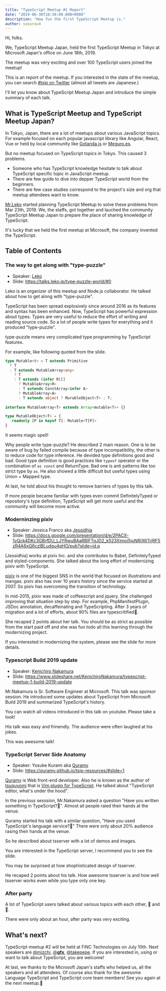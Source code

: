 ```yaml
---
title: "TypeScript Meetup #1 Report"
date: "2019-06-30T10:30:00.000+0900"
description: "How fun the first TypeScript Meetup is."
author: sasurau4
---
```


Hi, folks.

We, TypeScript Meetup Japan, held the first TypeScript Meetup in Tokyo at Microsoft Japan's office on June 18th, 2019.

The meetup was very exciting and over 100 TypeScript users joined the meetup!

This is an report of the meetup. If you interested in the state of the meetup, you can search [#tsjp on Twitter](https://twitter.com/search?q=%23tsjp) (almost all tweets are Japanese.)

I'll let you know about TypeScript Meetup Japan and introduce the simple summary of each talk.  

## What is TypeScript Meetup and TypeScript Meetup Japan?

In Tokyo, Japan, there are a lot of meetups about various JavaScript topics. For example focused on each popular javascript library like Angular, React, Vue or held by local community like [Gotanda.js](https://gotanda.js.org/) or [Meguro.es](https://meguro.es/).

But no meetup focused on TypeScript topics in Tokyo.
This caused 3 problems.
- Someone who has TypeScript knowledge hesitate to talk about TypeScript specific topic in JavaScript meetup.
- There are few guide to dive into depper TypeScript world from the beginners.
- There are few case studies correspond to the project's size and org that meetup attendees want to know.

[Mr.Leko](https://twitter.com/L_e_k_o) started planning TypeScript Meetup to solve these problems from Mar 23th, 2019. We, the staffs, got together and lauched the community TypeScript Meetup Japan to prepare the place of sharing knowledge of TypeScript.

It's lucky that we held the first meetup at Microsoft, the company invented the TypeScript.

## Table of Contents

### The way to get along with "type-puzzle"

- Speaker: [Leko](https://twitter.com/L_e_k_o)
- Slide: https://talks.leko.jp/type-puzzle-world/#0

Leko is an organizer of this meetup and Node.js collaborator.
He talked about how to get along with "type-puzzle".

TypeScript has been spread explosively since around 2016 as its features and syntax has been enhanced.
Now, TypeScript has powerful expression about types.
Types are very useful to reduce the effort of writing and reading source code.
So a lot of people write types for everything and it produced "type-puzzle".

type-puzzle means very complicated type programming by TypeScript features.

For example, like following quoted from the slide.
```typescript
type Mutable<t> = T extends Primitive
  ? T
  : T extends MutableArray<any>
    ? T
    : T extends (infer R)[]
      ? MutableArray<R>
      : T extends ConstArray<infer A>
      ? MutableArray<A>
      : T extends object ? MurableObject<T> : T;
      
interface MutableArray<T> extends Array<mutable<T>> {}

type MutableObject<T> = {
  -readonly [P in keyof T]: Mutable<T[P]>
}
```

It seems magic spell!

Why people write type-puzzle? He described 2 main reason. One is to be aware of bug by failed compile because of type incompatibility, the other is to reduce code for type inference.
He devided type definitions good and bad. Good type definition is good practices like `typeof` operator or the combination of `as const` and ReturnType. Bad one is anti patterns like too strict type by `as`.
He also showed a little difficult but useful types using Union + Mapped type.

At last, he told about his thought to remove barriers of types by this talk. 

If more people became familiar with types even commit DefinitelyTyped or repository's type definition, TypeScript will get more useful and the community will become more active.

### Moderninzing pixiv

- Speaker: Jessica Franco aka [Jessidhia](https://twitter.com/jessidhia)
- Slide: https://docs.google.com/presentation/d/e/2PACX-1vQck4DKc3GBrfDU_LJYRwuBAaRBlFTgJD2_k523Ximoi5juNRIX6TrjRF5zR4A6xQ6czlBLudgu4qHO/pub?slide=id.p

[Jessidhia] works at pixiv Inc. and she contributes to Babel, DefinitelyTyped and styled-components.
She talked about the long effort of modernizing pixiv with TypeScript.

[pixiv](https://www.pixiv.net/) is one of the biggest SNS in the world that focused on illustrations and mangas.
pixiv also has over 10 years history since the service started at 2007.
So pixiv has overcoming the transition of technology.

In mid-2015, pixiv was made of coffeescript and jquery. She challenged improving that situation step by step. For example, PhpManifestPlugin, JSDoc annotation, decaffeinating and TypeScripting. After 3 years of migration and a lot of efforts, about 90% files are typescritified🎉.

She recaped 2 points about her talk. You should be as strict as possible from the start paid off and she was fun todo all this learning through the modernizing project.

If you interested in modernizing the system, please see the slide for more details.


### Typescript Build 2019 update

- Speaker: [Kenichiro Nakamura](https://twitter.com/kenakamu108)
- Slide: https://www.slideshare.net/KenichiroNakamura/typescript-meetup-1-build-2019-update

Mr.Nakamura is Sr. Software Engineer at Microsoft. This talk was sponsor session.
He introduced some updates about TypeScript from Microsoft Build 2019 and summarized TypeScript's history.

You can watch all videos introduced in this talk on youtube. Please take a look!

His talk was easy and frinendly. The audience were often laughed at his jokes.

This was awesome talk!

### TypeScript Server Side Anatomy

- Speaker: Yosuke Kurami aka [Quramy](https://twitter.com/Quramy)
- Slide: https://quramy.github.io/tsjp-resources/#slide=1

[Quramy](https://twitter.com/Quramy) is Web front-end developer. Also he is known as the author of [tsuquyomi](https://github.com/Quramy/tsuquyomi) that is [Vim plugin for TypeScript](https://github.com/microsoft/TypeScript/wiki/TypeScript-Editor-Support).
He talked about "TypeScript editor, what's under the hood".

In the previous sesssion, Mr.Nakamura asked a question "Have you written something in TypeScript?🙋".
Almost all people raied their hands at the venue.

Quramy started his talk with a similar question, "Have you used TypeScript's language service?🙋"
There were only about 20% audience rasing their hands at the venue.

So he described about tsserver with a lot of demos and images.

You are interested in the TypeScript server, I recommend you to see the slide.

You may be surprised at how shophisticated design of tsserver.

He recaped 2 points about his talk. How awesome tsserver is and how well tsserver works even while you type only one key.


### After party

A lot of TypeScript users talked about various topics with each other, 🍕 and 🍺.

There were only about an hour, after party was very exciting.

## What's next?
TypeScript meetup #2 will be held at FiNC Technologies on July 10th.
Next speakers are [@mizchi](https://twitter.com/mizchi), [@__gfx__](https://twitter.com/__gfx__), [@takepepe](https://twitter.com/takepepe). If you are interested in, using or want to talk about TypeScript, you are welcome!

At last, we thanks to the Microsoft Japan's staffs who helped us, all the speakers and all attendees. Of course also thank for the awesome Language TypeScript and TypeScript core team members!
See you again at the next meetup.👋 
